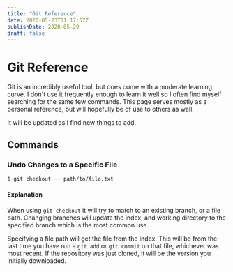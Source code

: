 ```yaml
---
title: "Git Reference"
date: 2020-05-23T01:17:57Z
publishDate: 2020-05-29
draft: false
---
```


# Git Reference

Git is an incredibly useful tool, but does come with a moderate learning curve. I don't use it frequently enough to learn it well so I often find myself searching for the same few commands. This page serves mostly as a personal reference, but will hopefully be of use to others as well.

It will be updated as I find new things to add.

## Commands

### Undo Changes to a Specific File

```bash
$ git checkout -- path/to/file.txt
```

#### Explanation

When using `git checkout` it will try to match to an existing branch, or a file path. Changing branches will update the index, and working directory to the specified branch which is the most common use.

Specifying a file path will get the file from the index. This will be from the last time you have run a `git add` or `git commit` on that file, whichever was most recent. If the repository was just cloned, it will be the version you initially downloaded.
